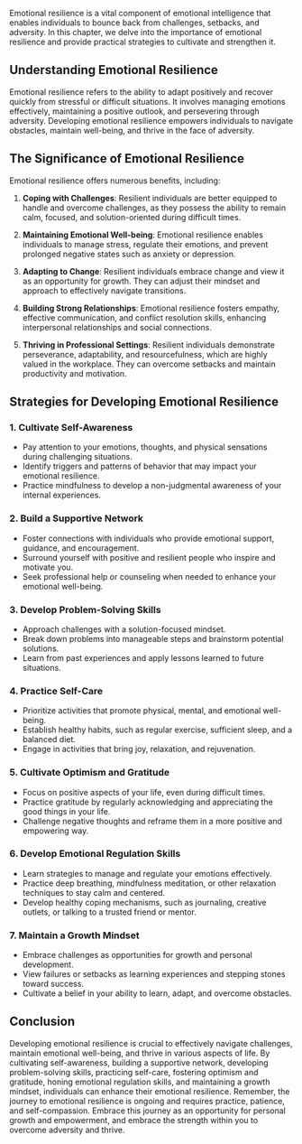 
Emotional resilience is a vital component of emotional intelligence that enables individuals to bounce back from challenges, setbacks, and adversity. In this chapter, we delve into the importance of emotional resilience and provide practical strategies to cultivate and strengthen it.

Understanding Emotional Resilience
----------------------------------

Emotional resilience refers to the ability to adapt positively and recover quickly from stressful or difficult situations. It involves managing emotions effectively, maintaining a positive outlook, and persevering through adversity. Developing emotional resilience empowers individuals to navigate obstacles, maintain well-being, and thrive in the face of adversity.

The Significance of Emotional Resilience
----------------------------------------

Emotional resilience offers numerous benefits, including:

1. **Coping with Challenges**: Resilient individuals are better equipped to handle and overcome challenges, as they possess the ability to remain calm, focused, and solution-oriented during difficult times.

2. **Maintaining Emotional Well-being**: Emotional resilience enables individuals to manage stress, regulate their emotions, and prevent prolonged negative states such as anxiety or depression.

3. **Adapting to Change**: Resilient individuals embrace change and view it as an opportunity for growth. They can adjust their mindset and approach to effectively navigate transitions.

4. **Building Strong Relationships**: Emotional resilience fosters empathy, effective communication, and conflict resolution skills, enhancing interpersonal relationships and social connections.

5. **Thriving in Professional Settings**: Resilient individuals demonstrate perseverance, adaptability, and resourcefulness, which are highly valued in the workplace. They can overcome setbacks and maintain productivity and motivation.

Strategies for Developing Emotional Resilience
----------------------------------------------

### 1. **Cultivate Self-Awareness**

* Pay attention to your emotions, thoughts, and physical sensations during challenging situations.
* Identify triggers and patterns of behavior that may impact your emotional resilience.
* Practice mindfulness to develop a non-judgmental awareness of your internal experiences.

### 2. **Build a Supportive Network**

* Foster connections with individuals who provide emotional support, guidance, and encouragement.
* Surround yourself with positive and resilient people who inspire and motivate you.
* Seek professional help or counseling when needed to enhance your emotional well-being.

### 3. **Develop Problem-Solving Skills**

* Approach challenges with a solution-focused mindset.
* Break down problems into manageable steps and brainstorm potential solutions.
* Learn from past experiences and apply lessons learned to future situations.

### 4. **Practice Self-Care**

* Prioritize activities that promote physical, mental, and emotional well-being.
* Establish healthy habits, such as regular exercise, sufficient sleep, and a balanced diet.
* Engage in activities that bring joy, relaxation, and rejuvenation.

### 5. **Cultivate Optimism and Gratitude**

* Focus on positive aspects of your life, even during difficult times.
* Practice gratitude by regularly acknowledging and appreciating the good things in your life.
* Challenge negative thoughts and reframe them in a more positive and empowering way.

### 6. **Develop Emotional Regulation Skills**

* Learn strategies to manage and regulate your emotions effectively.
* Practice deep breathing, mindfulness meditation, or other relaxation techniques to stay calm and centered.
* Develop healthy coping mechanisms, such as journaling, creative outlets, or talking to a trusted friend or mentor.

### 7. **Maintain a Growth Mindset**

* Embrace challenges as opportunities for growth and personal development.
* View failures or setbacks as learning experiences and stepping stones toward success.
* Cultivate a belief in your ability to learn, adapt, and overcome obstacles.

Conclusion
----------

Developing emotional resilience is crucial to effectively navigate challenges, maintain emotional well-being, and thrive in various aspects of life. By cultivating self-awareness, building a supportive network, developing problem-solving skills, practicing self-care, fostering optimism and gratitude, honing emotional regulation skills, and maintaining a growth mindset, individuals can enhance their emotional resilience. Remember, the journey to emotional resilience is ongoing and requires practice, patience, and self-compassion. Embrace this journey as an opportunity for personal growth and empowerment, and embrace the strength within you to overcome adversity and thrive.
